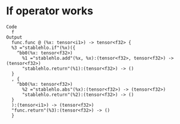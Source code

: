 # If operator works

    Code
      f
    Output
      func.func @ (%x: tensor<i1>) -> tensor<f32> {
      %3 ="stablehlo.if"(%x)({
        ^bb0(%x: tensor<f32>)
          %1 ="stablehlo.add"(%x, %x):(tensor<f32>, tensor<f32>) -> (tensor<f32>)
          "stablehlo.return"(%1):(tensor<f32>) -> ()
      }
      , {
        ^bb0(%x: tensor<f32>)
          %2 ="stablehlo.abs"(%x):(tensor<f32>) -> (tensor<f32>)
          "stablehlo.return"(%2):(tensor<f32>) -> ()
      }
      ):(tensor<i1>) -> (tensor<f32>)
      "func.return"(%3):(tensor<f32>) -> ()
      }

